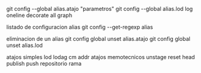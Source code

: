 git config --global  alias.atajo "parametros"
git config --global  alias.lod    log oneline decorate all graph

listado de configuracion alias
git config --get-regexp alias

eliminacion de un alias
git config global unset alias.atajo
git config global unset alias.lod

atajos simples
lod
lodag
cm
addr
atajos memotecnicos
unstage  reset head
publish push repositorio rama

